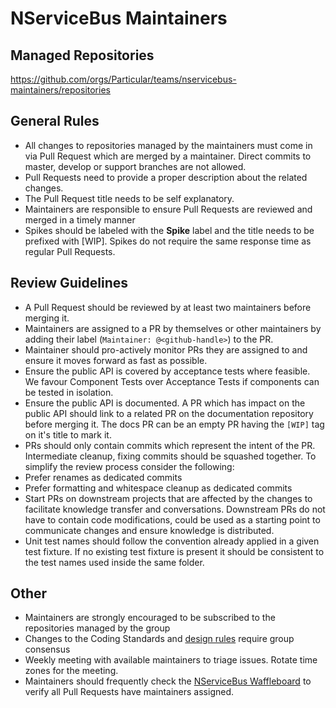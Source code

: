 # NServiceBus Maintainers

## Managed Repositories

https://github.com/orgs/Particular/teams/nservicebus-maintainers/repositories

## General Rules

* All changes to repositories managed by the maintainers must come in via Pull Request which are merged by a maintainer. Direct commits to master, develop or support branches are not allowed.
* Pull Requests need to provide a proper description about the related changes.
* The Pull Request title needs to be self explanatory.
* Maintainers are responsible to ensure Pull Requests are reviewed and merged in a timely manner
* Spikes should be labeled with the **Spike** label and the title needs to be prefixed with [WIP]. Spikes do not require the same response time as regular Pull Requests.

## Review Guidelines

* A Pull Request should be reviewed by at least two maintainers before merging it.
* Maintainers are assigned to a PR by themselves or other maintainers by adding their label (`Maintainer: @<github-handle>`) to the PR.
* Maintainer should pro-actively monitor PRs they are assigned to and ensure it moves forward as fast as possible.
* Ensure the public API is covered by acceptance tests where feasible. We favour Component Tests over Acceptance Tests if components can be tested in isolation.
* Ensure the public API is documented. A PR which has impact on the public API should link to a related PR on the documentation repository before merging it. The docs PR can be an empty PR having the `[WIP]` tag on it's title to mark it.
* PRs should only contain commits which represent the intent of the PR. Intermediate cleanup, fixing commits should be squashed together. To simplify the review process consider the following:
 * Prefer renames as dedicated commits
 * Prefer formatting and whitespace cleanup as dedicated commits
* Start PRs on downstream projects that are affected by the changes to facilitate knowledge transfer and conversations. Downstream PRs do not have to contain code modifications, could be used as a starting point to communicate changes and ensure knowledge is distributed.
* Unit test names should follow the convention already applied in a given test fixture. If no existing test fixture is present it should be consistent to the test names used inside the same folder. 

## Other

* Maintainers are strongly encouraged to be subscribed to the repositories managed by the group
* Changes to the Coding Standards and [design rules](https://github.com/Particular/PlatformDevelopment/tree/master/designprinciples/nservicebus) require group consensus
* Weekly meeting with available maintainers to triage issues. Rotate time zones for the meeting.
* Maintainers should frequently check the [NServiceBus Waffleboard](https://waffle.io/particular/nservicebus) to verify all Pull Requests have maintainers assigned.
